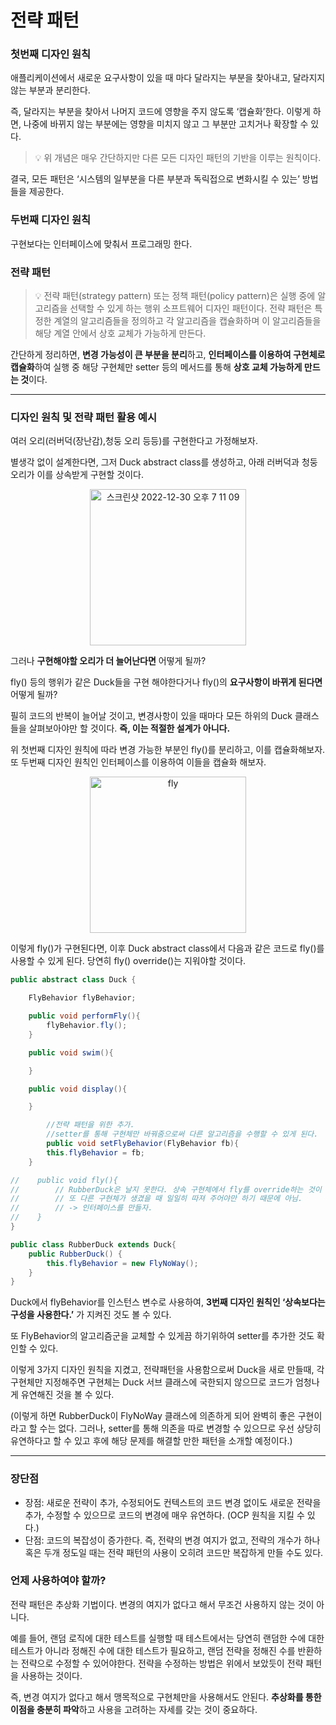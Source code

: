 # 전략 패턴

### 첫번째 디자인 원칙

애플리케이션에서 새로운 요구사항이 있을 때 마다 달라지는 부분을 찾아내고, 달라지지 않는 부분과 분리한다.

즉, 달라지는 부분을 찾아서 나머지 코드에 영향을 주지 않도록 ‘캡슐화’한다. 이렇게 하면, 나중에 바뀌지 않는 부분에는 영향을 미치지 않고 그 부분만 고치거나 확장할 수 있다.

> 💡 위 개념은 매우 간단하지만 다른 모든 디자인 패턴의 기반을 이루는 원칙이다.

결국, 모든 패턴은 ‘시스템의 일부분을 다른 부분과 독릭접으로 변화시킬 수 있는’ 방법들을 제공한다.

### 두번째 디자인 원칙

구현보다는 인터페이스에 맞춰서 프로그래밍 한다.

### 전략 패턴


>💡 전략 패턴(strategy pattern) 또는 정책 패턴(policy pattern)은 실행 중에 알고리즘을 선택할 수 있게 하는 행위 소프트웨어 디자인 패턴이다. 
   전략 패턴은 특정한 계열의 알고리즘들을 정의하고 각 알고리즘을 캡슐화하며 이 알고리즘들을 해당 계열 안에서 상호 교체가 가능하게 만든다.


간단하게 정리하면, **변경 가능성이 큰 부분을 분리**하고, **인터페이스를 이용하여 구현체로 캡슐화**하여 실행 중 해당 구현체만 setter 등의 메서드를 통해 **상호 교체 가능하게 만드는 것**이다.

---

### 디자인 원칙 및 전략 패턴 활용 예시

여러 오리(러버덕(장난감),청둥 오리 등등)를 구현한다고 가정해보자.

별생각 없이 설계한다면, 그저 Duck abstract class를 생성하고, 아래 러버덕과 청둥 오리가 이를 상속받게 구현할 것이다.



<p align="center"><img width="250" alt="스크린샷 2022-12-30 오후 7 11 09" src="https://user-images.githubusercontent.com/76640167/210064516-36d17512-fe0a-4c3a-8bb5-7cb159870629.png"></p>

그러나 **구현해야할 오리가 더 늘어난다면** 어떻게 될까?

fly() 등의 행위가 같은 Duck들을 구현 해야한다거나 fly()의 **요구사항이 바뀌게 된다면** 어떻게 될까?

필히 코드의 반복이 늘어날 것이고, 변경사항이 있을 때마다 모든 하위의 Duck 클래스들을 살펴보아야만 할 것이다. **즉, 이는 적절한 설계가 아니다.**

위 첫번째 디자인 원칙에 따라 변경 가능한 부분인 fly()를 분리하고, 이를 캡슐화해보자. 또 두번째 디자인 원칙인 인터페이스를 이용하여 이들을 캡슐화 해보자.


<p align="center"><img width="250" alt="fly" src="https://user-images.githubusercontent.com/76640167/210064237-c8ef2fa3-b3c0-4452-a869-53e7217bda53.png"></p>

이렇게 fly()가 구현된다면, 이후 Duck abstract class에서 다음과 같은 코드로 fly()를 사용할 수 있게 된다. 당연히 fly() override()는 지워야할 것이다.

```java
public abstract class Duck {

    FlyBehavior flyBehavior;

    public void performFly(){
        flyBehavior.fly();
    }

    public void swim(){

    }

    public void display(){

    }

		//전략 패턴을 위한 추가.
		//setter를 통해 구현체만 바꿔줌으로써 다른 알고리즘을 수행할 수 있게 된다.
		public void setFlyBehavior(FlyBehavior fb){
        this.flyBehavior = fb;
    }

//    public void fly(){
//        // RubberDuck은 날지 못한다. 상속 구현체에서 fly를 override하는 것이 맞는걸까?
//        // 또 다른 구현체가 생겼을 때 일일히 따져 주어야만 하기 때문에 아님.
//        // -> 인터페이스를 만들자.
//    }
}
```

```java
public class RubberDuck extends Duck{
    public RubberDuck() {
        this.flyBehavior = new FlyNoWay();
    }
}
```

Duck에서 flyBehavior를 인스턴스 변수로 사용하여, **3번째 디자인 원칙인 ‘상속보다는 구성을 사용한다.’** 가 지켜진 것도 볼 수 있다.

또 FlyBehavior의 알고리즘군을 교체할 수 있게끔 하기위하여 setter를 추가한 것도 확인할 수 있다.

이렇게 3가지 디자인 원칙을 지켰고, 전략패턴을 사용함으로써 Duck을 새로 만들때, 각 구현체만 지정해주면 구현체는 Duck 서브 클래스에 국한되지 않으므로 코드가 엄청나게 유연해진 것을 볼 수 있다.

(이렇게 하면 RubberDuck이 FlyNoWay 클래스에 의존하게 되어 완벽히 좋은 구현이라고 할 수는 없다. 그러나, setter를 통해 의존을 따로 변경할 수 있으므로 우선 상당히 유연하다고 할 수 있고 후에 해당 문제를 해결할 만한 패턴을 소개할 예정이다.)

---

### 장단점

- 장점: 새로운 전략이 추가, 수정되어도 컨텍스트의 코드 변경 없이도 새로운 전략을 추가, 수정할 수 있으므로 코드의 변경에 매우 유연하다. (OCP 원칙을 지킬 수 있다.)
- 단점: 코드의 복잡성이 증가한다. 즉, 전략의 변경 여지가 없고, 전략의 개수가 하나 혹은 두개 정도일 때는 전략 패턴의 사용이 오히려 코드만 복잡하게 만들 수도 있다.

### 언제 사용하여야 할까?

전략 패턴은 추상화 기법이다. 변경의 여지가 없다고 해서 무조건 사용하지 않는 것이 아니다.

예를 들어, 랜덤 로직에 대한 테스트를 실행할 때 테스트에서는 당연히 랜덤한 수에 대한 테스트가 아니라 정해진 수에 대한 테스트가 필요하고, 랜덤 전략을 정해진 수를 반환하는 전략으로 수정할 수 있어야한다. 전략을 수정하는 방법은 위에서 보았듯이 전략 패턴을 사용하는 것이다.

즉, 변경 여지가 없다고 해서 맹목적으로 구현체만을 사용해서도 안된다. **추상화를 통한 이점을 충분히 파악**하고 사용을 고려하는 자세를 갖는 것이 중요하다.